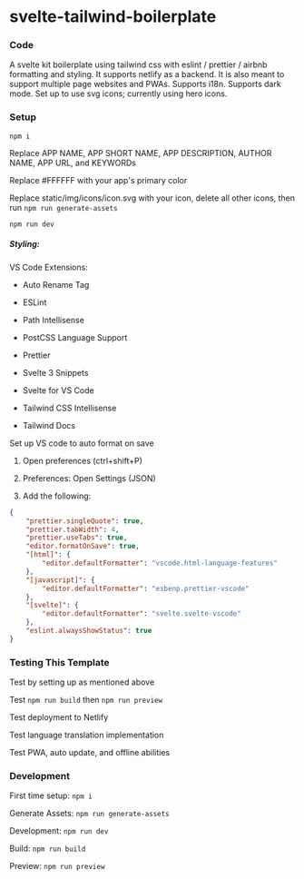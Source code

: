 # svelte-tailwind-boilerplate

### Code

A svelte kit boilerplate using tailwind css with eslint / prettier / airbnb formatting and styling. It supports netlify as a backend. It is also meant to support multiple page websites and PWAs. Supports i18n. Supports dark mode. Set up to use svg icons; currently using hero icons.

### Setup

`npm i`

Replace APP NAME, APP SHORT NAME, APP DESCRIPTION, AUTHOR NAME, APP URL, and KEYWORDs

Replace #FFFFFF with your app's primary color

Replace static/img/icons/icon.svg with your icon, delete all other icons, then run `npm run generate-assets`

`npm run dev`

##### Styling:

VS Code Extensions:

- Auto Rename Tag

- ESLint

- Path Intellisense

- PostCSS Language Support

- Prettier

- Svelte 3 Snippets

- Svelte for VS Code

- Tailwind CSS Intellisense

- Tailwind Docs

Set up VS code to auto format on save

1. Open preferences (ctrl+shift+P)

2. Preferences: Open Settings (JSON)

3. Add the following:

```json
{
	"prettier.singleQuote": true,
	"prettier.tabWidth": 4,
	"prettier.useTabs": true,
	"editor.formatOnSave": true,
	"[html]": {
		"editor.defaultFormatter": "vscode.html-language-features"
	},
	"[javascript]": {
		"editor.defaultFormatter": "esbenp.prettier-vscode"
	},
	"[svelte]": {
		"editor.defaultFormatter": "svelte.svelte-vscode"
	},
	"eslint.alwaysShowStatus": true
}
```

### Testing This Template

Test by setting up as mentioned above

Test `npm run build` then `npm run preview`

Test deployment to Netlify

Test language translation implementation

Test PWA, auto update, and offline abilities

### Development

First time setup: `npm i`

Generate Assets: `npm run generate-assets`

Development: `npm run dev`

Build: `npm run build`

Preview: `npm run preview`
